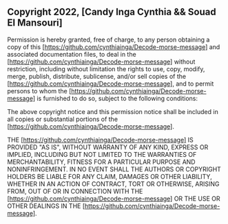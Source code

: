 ## Copyright 2022, [Candy Inga Cynthia && Souad El Mansouri]


Permission is hereby granted, free of charge, to any person obtaining a copy of this [https://github.com/cynthiainga/Decode-morse-message] and associated documentation files, to deal in the [https://github.com/cynthiainga/Decode-morse-message] without restriction, including without limitation the rights to use, copy, modify, merge, publish, distribute, sublicense, and/or sell copies of the [https://github.com/cynthiainga/Decode-morse-message], and to permit persons to whom the [https://github.com/cynthiainga/Decode-morse-message] is furnished to do so, subject to the following conditions:

The above copyright notice and this permission notice shall be included in all copies or substantial portions of the [https://github.com/cynthiainga/Decode-morse-message].

THE [https://github.com/cynthiainga/Decode-morse-message] IS PROVIDED "AS IS", WITHOUT WARRANTY OF ANY KIND, EXPRESS OR IMPLIED, INCLUDING BUT NOT LIMITED TO THE WARRANTIES OF MERCHANTABILITY, FITNESS FOR A PARTICULAR PURPOSE AND NONINFRINGEMENT. IN NO EVENT SHALL THE AUTHORS OR COPYRIGHT HOLDERS BE LIABLE FOR ANY CLAIM, DAMAGES OR OTHER LIABILITY, WHETHER IN AN ACTION OF CONTRACT, TORT OR OTHERWISE, ARISING FROM, OUT OF OR IN CONNECTION WITH THE [https://github.com/cynthiainga/Decode-morse-message] OR THE USE OR OTHER DEALINGS IN THE [https://github.com/cynthiainga/Decode-morse-message].